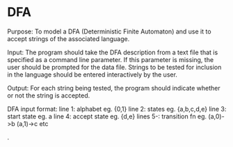 # DFA
Purpose: To model a DFA (Deterministic Finite Automaton) and use it to accept strings of the associated language.

Input: The program should take the DFA description from a text file that is specified as a command line parameter. If this parameter is missing, the user should be prompted for the data file. Strings to be tested for inclusion in the language should be entered interactively by the user.

Output: For each string being tested, the program should indicate whether or not the string is accepted.

DFA input format:
line 1:  alphabet eg. {0,1}
line 2:  states eg. {a,b,c,d,e}
line 3:  start state eg. a
line 4:  accept state eg. {d,e}
lines 5-: transition fn eg. (a,0)->b
                            (a,1)->c etc

 

.
